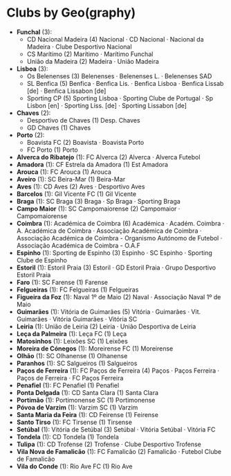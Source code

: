 # Clubs by Geo(graphy)

- **Funchal** (3): 
  - CD Nacional Madeira  (4) Nacional · CD Nacional · Nacional da Madeira · Clube Desportivo Nacional
  - CS Marítimo  (2) Marítimo · Marítimo Funchal
  - União da Madeira  (2) Madeira · União Madeira
- **Lisboa** (3): 
  - Os Belenenses  (3) Belenenses · Belenenses L. · Belenenses SAD
  - SL Benfica  (5) Benfica · Benfica Lis. · Benfica Lisboa · Benfica Lissab [de] · Benfica Lissabon [de]
  - Sporting CP  (5) Sporting Lisboa · Sporting Clube de Portugal · Sp Lisbon [en] · Sporting Liss. [de] · Sporting Lissabon [de]
- **Chaves** (2): 
  - Desportivo de Chaves  (1) Desp. Chaves
  - GD Chaves  (1) Chaves
- **Porto** (2): 
  - Boavista FC  (2) Boavista · Boavista Porto
  - FC Porto  (1) Porto
- **Alverca do Ribatejo** (1): FC Alverca  (2) Alverca · Alverca Futebol
- **Amadora** (1): CF Estrela da Amadora  (1) Est Amadora
- **Arouca** (1): FC Arouca  (1) Arouca
- **Aveiro** (1): SC Beira-Mar  (1) Beira-Mar
- **Aves** (1): CD Aves  (2) Aves · Desportivo Aves
- **Barcelos** (1): Gil Vicente FC  (1) Gil Vicente
- **Braga** (1): SC Braga  (3) Braga · Sp Braga · Sporting Braga
- **Campo Maior** (1): SC Campomaiorense  (2) Campomaior · Campomaiorense
- **Coimbra** (1): Académica de Coimbra  (6) Académica · Académ. Coimbra · A. Académica de Coimbra · Associação Académica de Coimbra · Associação Académica de Coimbra - Organismo Autónomo de Futebol · Associação Académica de Coimbra - O.A.F
- **Espinho** (1): Sporting de Espinho  (3) Espinho · SC Espinho · Sporting Clube de Espinho
- **Estoril** (1): Estoril Praia  (3) Estoril · GD Estoril Praia · Grupo Desportivo Estoril Praia
- **Faro** (1): SC Farense  (1) Farense
- **Felgueiras** (1): FC Felgueiras  (1) Felgueiras
- **Figueira da Foz** (1): Naval 1º de Maio  (2) Naval · Associação Naval 1º de Maio
- **Guimarães** (1): Vitória de Guimarães  (5) Vitória · Guimarães · Vit. Guimarães · Vitória Guimarães · Vitória SC
- **Leiria** (1): União de Leiria  (2) Leiria · União Desportiva de Leiria
- **Leça da Palmeira** (1): Leça FC  (1) Leça
- **Matosinhos** (1): Leixões SC  (1) Leixões
- **Moreira de Cónegos** (1): Moreirense FC  (1) Moreirense
- **Olhão** (1): SC Olhanense  (1) Olhanense
- **Paranhos** (1): SC Salgueiros  (1) Salgueiros
- **Paços de Ferreira** (1): FC Paços de Ferreira  (4) Paços · Paços Ferreira · Paços de Ferreira · FC Paços Ferreira
- **Penafiel** (1): FC Penafiel  (1) Penafiel
- **Ponta Delgada** (1): CD Santa Clara  (1) Santa Clara
- **Portimão** (1): Portimonense SC  (1) Portimonense
- **Póvoa de Varzim** (1): Varzim SC  (1) Varzim
- **Santa Maria da Feira** (1): CD Feirense  (1) Feirense
- **Santo Tirso** (1): FC Tirsense  (1) Tirsense
- **Setúbal** (1): Vitória de Setúbal  (3) Setúbal · Vitória Setúbal · Vitória FC
- **Tondela** (1): CD Tondela  (1) Tondela
- **Tulipa** (1): CD Trofense  (2) Trofense · Clube Desportivo Trofense
- **Vila Nova de Famalicão** (1): FC Famalicão  (2) Famalicão · Futebol Clube de Famalicão
- **Vila do Conde** (1): Rio Ave FC  (1) Rio Ave


